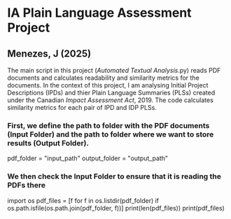 # IA Plain Language Assessment Project
## Menezes, J (2025)

The main script in this project (_Automated Textual Analysis_.py) reads PDF documents and calculates readability and similarity metrics for the documents. In the context of this project, I am analysing Initial Project Descriptions (IPDs) and thier Plain Language Summaries (PLSs) created under the Canadian _Impact Assessment Act_, 2019. The code calculates similarity metrics for each pair of IPD and IDP PLSs.

### First, we define the path to folder with the PDF documents (Input Folder) and the path to folder where we want to store results (Output Folder).
pdf_folder = "input_path"
output_folder = "output_path"

### We then check the Input Folder to ensure that it is reading the PDFs there
import os
pdf_files = [f for f in os.listdir(pdf_folder) if os.path.isfile(os.path.join(pdf_folder, f))]
print(len(pdf_files))
print(pdf_files)


